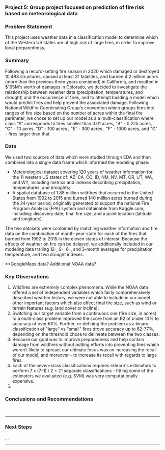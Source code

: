 ### Project 5: Group project focused on prediction of fire risk based on meteorological data

### Problem Statement

This project uses weather data in a classification model to determine which of the Western US states are at high risk of large fires, in order to improve local preparedness.

### Summary

Following a record-setting fire season in 2020 which damaged or destroyed 10,488 structures, caused at least 31 fatalities, and burned 4.2 million acres (more than the previous three years combined) in California, and resulted in $195M's worth of damages in Colorado, we decided to investigate the relationship between weather data (precipitation, temperatures, and drought) and the occurrence of fires, and to attempt building a model which would predict fires and help prevent the associated damage.
Following National Wildfire Coordinating Group's convention which groups fires into ranges of fire size based on the number of acres within the final fire perimeter, we chose to set up our model as a a multi-classification where class "A" corresponds to fires smaller than 0.01 acres, "B" - 0.225 acres, "C" - 10 acres, "D" - 100 acres , "E" - 300 acres , "F" - 1000 acres, and "G" - fires larger than that.

### Data

We used two sources of data which were studied through EDA and then combined into a single data frame which informed the modeling phase:
- Meteorological dataset covering 120 years of weather information for the 11 western US states of: AZ, CA, CO, ID, NM, NV, MT, OR, UT, WA, and WY, including metrics and indexes describing precipitation, temperatures, and droughts;
- A spatial database of 1.88 million wildfires that occurred in the United States from 1992 to 2015 and burned 140 million acres burned during the 24-year period, originally generated to support the national Fire Program Analysis (FPA) system and obtainable from Kaggle.com, including: discovery date, final fire size, and a point location (latitude and longitude).

The two datasets were combined by matching weather information and fire data on the combination of month-year-state for each of the fires that burned from 1992 to 2015 in the eleven states of interest.
Because the effects of weather on fire can be delayed, we additionally included in our modeling data trailing 12-, 9-, 6-, and 3-month averages for precipitation, temperature, and two drought indexes.

**GoogleMaps data? Additional NOAA data?

### Key Observations

1. Wildfires are extremely complex phenomena. While the NOAA data offered a set of independent variables which fairly comprehensively described weather history, we were not able to include in our model other important factors which also affect final fire size, such as wind or terrain features (e.g. land cover or incline).
2. Switching our target variable from a continuous one (fire size, in acres) to a multi-class problem improved the score from an R2 of under 10% to accuracy of over 60%. Further, re-defining the problem as a binary classification of "large" vs "small" fires drove accuracy up to 62-77%, depending on the threshold chose to delineate between the two classes.
3. Because our goal was to improve preparedness and help contain damage from wildfires without putting efforts into preventing fires which weren't likely to spread, our ultimate focus was on increasing the recall of our model, and moreover - to increase its recall with regards to large fires.
4. Each of the seven-class classifications requires sklearn's estimators to perform 7 x (7-1) / 2 = 21 separate classifications - fitting some of the estimators we evaluated (e.g. SVM) was very computationally expensive.
5.

### Conclusions and Recommendations

...

---
### Next Steps

...

---
